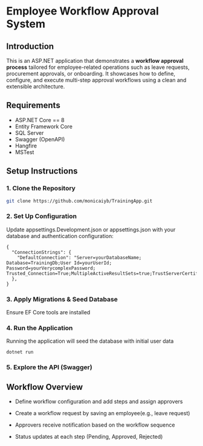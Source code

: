 # Employee Workflow Approval System

## Introduction

This is an ASP.NET application that demonstrates a **workflow approval process** tailored for employee-related operations such as leave requests, procurement approvals, or onboarding. It showcases how to define, configure, and execute multi-step approval workflows using a clean and extensible architecture.

## Requirements 

- ASP.NET Core == 8
- Entity Framework Core
- SQL Server
- Swagger (OpenAPI)
- Hangfire
- MSTest



## Setup Instructions

### 1. Clone the Repository

```bash
git clone https://github.com/monicaiyb/TrainingApp.git
```

### 2. Set Up Configuration
Update appsettings.Development.json or appsettings.json with your database and authentication configuration:
```
{
  "ConnectionStrings": {
    "DefaultConnection": "Server=yourDatabaseName; Database=TrainingDb;User Id=yourUserId; Password=yourVerycomplexPassword;  Trusted_Connection=True;MultipleActiveResultSets=true;TrustServerCertificate=True;"
  },
}
```

### 3. Apply Migrations & Seed Database
Ensure EF Core tools are installed

### 4. Run the Application
Running the application will seed the database with initial user data
```
dotnet run
```
### 5. Explore the API (Swagger)


##  Workflow Overview
- Define workflow configuration and add steps and assign approvers

- Create a workflow request by saving an employee(e.g., leave request)

- Approvers receive notification based on the workflow sequence

- Status updates at each step (Pending, Approved, Rejected)



